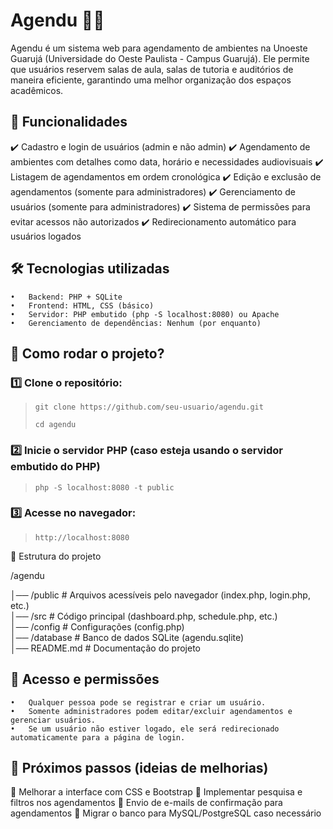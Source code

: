 # Agendu 🏫📅

Agendu é um sistema web para agendamento de ambientes na Unoeste Guarujá (Universidade do Oeste Paulista - Campus Guarujá). Ele permite que usuários reservem salas de aula, salas de tutoria e auditórios de maneira eficiente, garantindo uma melhor organização dos espaços acadêmicos.

## 📌 Funcionalidades

✔️ Cadastro e login de usuários (admin e não admin)
✔️ Agendamento de ambientes com detalhes como data, horário e necessidades audiovisuais
✔️ Listagem de agendamentos em ordem cronológica
✔️ Edição e exclusão de agendamentos (somente para administradores)
✔️ Gerenciamento de usuários (somente para administradores)
✔️ Sistema de permissões para evitar acessos não autorizados
✔️ Redirecionamento automático para usuários logados

## 🛠 Tecnologias utilizadas
	•	Backend: PHP + SQLite
	•	Frontend: HTML, CSS (básico)
	•	Servidor: PHP embutido (php -S localhost:8080) ou Apache
	•	Gerenciamento de dependências: Nenhum (por enquanto)

## 🚀 Como rodar o projeto?

### 1️⃣ Clone o repositório:

> `git clone https://github.com/seu-usuario/agendu.git`
>
> `cd agendu`

### 2️⃣ Inicie o servidor PHP (caso esteja usando o servidor embutido do PHP)

> ``php -S localhost:8080 -t public``

### 3️⃣ Acesse no navegador:

> ``http://localhost:8080``

📂 Estrutura do projeto

/agendu

│── /public           # Arquivos acessíveis pelo navegador (index.php, login.php, etc.)  
│── /src              # Código principal (dashboard.php, schedule.php, etc.)  
│── /config           # Configurações (config.php)  
│── /database         # Banco de dados SQLite (agendu.sqlite)  
│── README.md         # Documentação do projeto

## 🔑 Acesso e permissões
	•	Qualquer pessoa pode se registrar e criar um usuário.
	•	Somente administradores podem editar/excluir agendamentos e gerenciar usuários.
	•	Se um usuário não estiver logado, ele será redirecionado automaticamente para a página de login.

## 📌 Próximos passos (ideias de melhorias)

🔹 Melhorar a interface com CSS e Bootstrap
🔹 Implementar pesquisa e filtros nos agendamentos
🔹 Envio de e-mails de confirmação para agendamentos
🔹 Migrar o banco para MySQL/PostgreSQL caso necessário